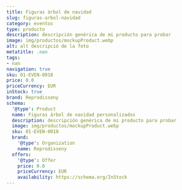 ```yaml
---
title: Figuras árbol de navidad
slug: figuras-arbol-navidad
category: eventos
type: producto
description: descripción genérica de mi producto para probar
image: img/productos/mockupProduct.webp
alt: alt descripció de la foto
metatitle: .nan
tags:
- nan
navigation: true
sku: 01-EVEN-0018
price: 0.0
priceCurrency: EUR
inStock: true
brand: Reprodisseny
schema:
  '@type': Product
  name: Figuras árbol de navidad personalizados
  description: descripción genérica de mi producto para probar
  image: img/productos/mockupProduct.webp
  sku: 01-EVEN-0018
  brand:
    '@type': Organization
    name: Reprodisseny
  offers:
    '@type': Offer
    price: 0.0
    priceCurrency: EUR
    availability: https://schema.org/InStock
---
```

